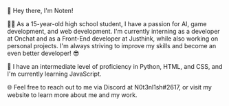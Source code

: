👋 Hey there, I'm Noten!

🧑‍🎓 As a 15-year-old high school student, I have a passion for AI, game development, and web development. I'm currently interning as a developer at Onchat and as a Front-End developer at Justhink, while also working on personal projects. I'm always striving to improve my skills and become an even better developer! 😎

📖 I have an intermediate level of proficiency in Python, HTML, and CSS, and I'm currently learning JavaScript. 

🌐 Feel free to reach out to me via Discord at N0t3nl1sh#2617, or visit my website to learn more about me and my work.
